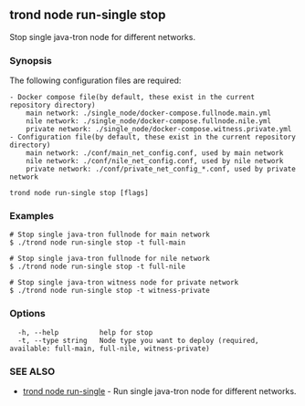 ## trond node run-single stop

Stop single java-tron node for different networks.

### Synopsis

The following configuration files are required:

	- Docker compose file(by default, these exist in the current repository directory)
		main network: ./single_node/docker-compose.fullnode.main.yml
		nile network: ./single_node/docker-compose.fullnode.nile.yml
		private network: ./single_node/docker-compose.witness.private.yml
	- Configuration file(by default, these exist in the current repository directory)
		main network: ./conf/main_net_config.conf, used by main network
		nile network: ./conf/nile_net_config.conf, used by nile network
		private network: ./conf/private_net_config_*.conf, used by private network


```
trond node run-single stop [flags]
```

### Examples

```
# Stop single java-tron fullnode for main network
$ ./trond node run-single stop -t full-main

# Stop single java-tron fullnode for nile network
$ ./trond node run-single stop -t full-nile

# Stop single java-tron witness node for private network
$ ./trond node run-single stop -t witness-private

```

### Options

```
  -h, --help          help for stop
  -t, --type string   Node type you want to deploy (required, available: full-main, full-nile, witness-private)
```

### SEE ALSO

* [trond node run-single](trond_node_run-single.md)	 - Run single java-tron node for different networks.
